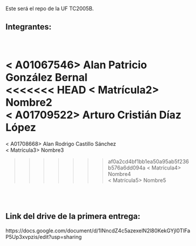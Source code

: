 Este será el repo de la UF TC2005B.
<h2>Integrantes: </h2><br>

< A01067546> Alan Patricio González Bernal <br>
<<<<<<< HEAD
< Matrícula2> Nombre2 <br>
< A01709522> Arturo Cristián Díaz López <br>
=======
< A01708668> Alan Rodrigo Castillo Sánchez <br>
< Matrícula3> Nombre3 <br>
>>>>>>> af0a2cd4bf1bb1ea50a95ab5f236b576a6dd094a
< Matrícula4> Nombre4 <br>
< Matrícula5> Nombre5 <br>
<br>
<br>
<h2> Link del drive de la primera entrega:</h2>
https://docs.google.com/document/d/1lNncdZ4c5azexelN2l80KekGYjI0TlFaP5Up3xvpzis/edit?usp=sharing
